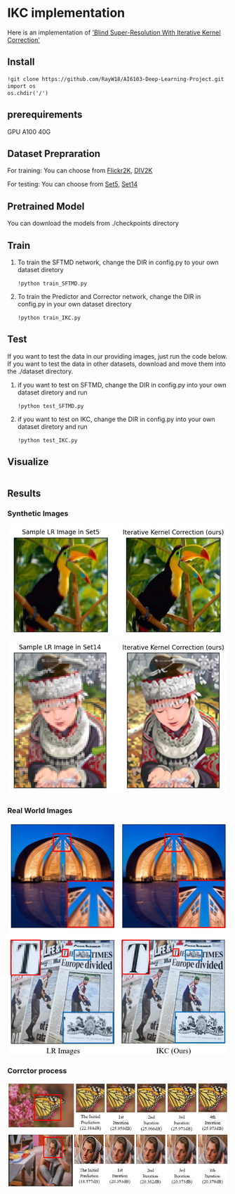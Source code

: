 # IKC implementation
Here is an implementation of ['Blind Super-Resolution With Iterative Kernel Correction'](https://arxiv.org/abs/1904.03377)
## Install
```
!git clone https://github.com/RayW18/AI6103-Deep-Learning-Project.git
import os
os.chdir('/')
```
## prerequirements
GPU A100 40G
## Dataset Prepraration
For training: You can choose from [Flickr2K](http://cv.snu.ac.kr/research/EDSR/Flickr2K.tar), [DIV2K](https://data.vision.ee.ethz.ch/cvl/DIV2K/)

For testing: You can choose from [Set5](https://uofi.box.com/shared/static/kfahv87nfe8ax910l85dksyl2q212voc.zip), [Set14](https://uofi.box.com/shared/static/igsnfieh4lz68l926l8xbklwsnnk8we9.zip)

## Pretrained Model
You can download the models from ./checkpoints directory

## Train
1. To train the SFTMD network, change the DIR in config.py to your own dataset diretory
   ```
   !python train_SFTMD.py
   ```
2. To train the Predictor and Corrector network, change the DIR in config.py in your own dataset directory
   ```
   !python train_IKC.py
   ```
## Test
If you want to test the data in our providing images, just run the code below. If you want to test the data in other datasets, download and move them into the ./dataset directory.
1. if you want to test on SFTMD, change the DIR in config.py into your own dataset diretory and run
    ```
    !python test_SFTMD.py
    ```
2. if you want to test on IKC, change the DIR in config.py into your own dataset diretory and run
   ```
   !python test_IKC.py
   ```
## Visualize
```
```
## Results
### Synthetic Images
![](images/SyntheticImages/bird.png)
![](images/SyntheticImages/girl.png)
### Real World Images
![](images/RealWorldImages/Real.png)
### Corrctor process
![](images/Corrector/butter.png)
![](images/Corrector/womensit.png)